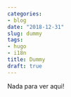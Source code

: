 ```yaml
---
categories:
- blog
date: "2018-12-31"
slug: dummy
tags:
- hugo
- i18n
title: Dummy
draft: true
---
```


Nada para ver aqui!